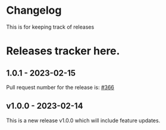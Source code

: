 # Changelog

This is for keeping track of releases

# Releases tracker here.

## 1.0.1 - 2023-02-15

Pull request number for the release is: [#366](https://github.com/jge162/Action-workflows/pull/366)

## v1.0.0 - 2023-02-14

This is a new release v1.0.0 which will include feature updates.
